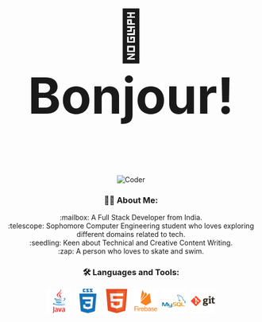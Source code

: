 ### <p align="center" style="font-size:100px;"> 👋 Bonjour! </p>
<div id="Header" align="center">
  <img src="https://media.giphy.com/media/paTz7UZbPfTZFRYnnB/giphy.gif" width="200" alt="Coder"/>
</div>

### <p align="center"> :woman_technologist: About Me: </p>
<div id="Description" align="center">
  :mailbox: A Full Stack Developer from India. <br>
  :telescope: Sophomore Computer Engineering student who loves exploring different domains related to tech. <br>
  :seedling: Keen about Technical and Creative Content Writing. <br>
  :zap: A person who loves to skate and swim. <br>
</div>

### <p align="center"> :hammer_and_wrench: Languages and Tools: </p>
<div id="Badges" align="center">
  <img src="https://github.com/devicons/devicon/blob/master/icons/java/java-original-wordmark.svg" title="Java" alt="Java" width="50" height="50"/>&nbsp;
  <img src="https://github.com/devicons/devicon/blob/master/icons/css3/css3-plain-wordmark.svg"  title="CSS3" alt="CSS" width="50" height="50"/>&nbsp;
  <img src="https://github.com/devicons/devicon/blob/master/icons/html5/html5-original.svg" title="HTML5" alt="HTML" width="50" height="50"/>&nbsp;
  <img src="https://github.com/devicons/devicon/blob/master/icons/firebase/firebase-plain-wordmark.svg" title="Firebase" alt="Firebase" width="50" height="50"/>&nbsp;
  <img src="https://github.com/devicons/devicon/blob/master/icons/mysql/mysql-original-wordmark.svg" title="MySQL"  alt="MySQL" width="50" height="50"/>&nbsp;
  <img src="https://github.com/devicons/devicon/blob/master/icons/git/git-original-wordmark.svg" title="Git" alt="Git" width="50" height="50"/>
</div>
